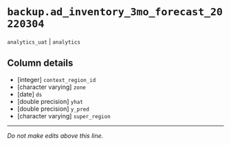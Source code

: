 # `backup.ad_inventory_3mo_forecast_20220304`
`analytics_uat` | `analytics`

## Column details
* [integer]   `context_region_id`
* [character varying] `zone`
* [date]      `ds`
* [double precision] `yhat`
* [double precision] `y_pred`
* [character varying] `super_region`

-------------------------------------------------------------------------------
*Do not make edits above this line.*
